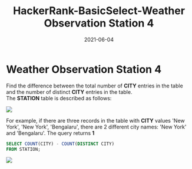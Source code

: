 ﻿---
title : HackerRank-BasicSelect-Weather Observation Station 4

tags:
    - sql
categories:
    - sql 
date: '2021-06-04'

---

# Weather Observation Station 4


Find the difference between the total number of **CITY** entries in the table and the number of distinct **CITY** entries in the table.  
The **STATION** table is described as follows:

![](https://s3.amazonaws.com/hr-challenge-images/9336/1449345840-5f0a551030-Station.jpg)

For example, if there are three records in the table with  **CITY**  values 'New York', 'New York', 'Bengalaru', there are 2 different city names: 'New York' and 'Bengalaru'. The query returns **1**


```sql
SELECT COUNT(CITY) - COUNT(DISTINCT CITY)
FROM STATION;
```

![](https://i.imgur.com/CAQOB8N.png)

